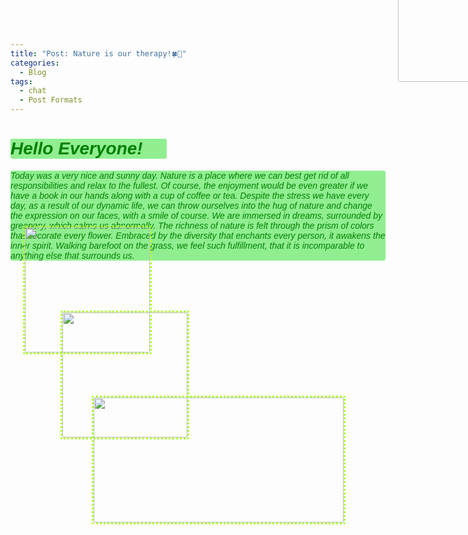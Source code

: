 ```yaml
---
title: "Post: Nature is our therapy!🍀🌳"
categories:
  - Blog
tags:
  - chat
  - Post Formats
---
```


<!DOCTYPE html>
<html lang="en">
<head>
    <meta charset="UTF-8">
    <title>Title</title>
    <meta name="keywords" content="" />
    <meta name="description" content="" />
    <meta http-equiv="content-type" content="text/html; charset=utf-8" />
    <title>Uncovered by FCSE</title>
    <link href='https://fonts.googleapis.com/css?family=Oswald:400,300' rel='stylesheet' type='text/css' />
    <link href='https://fonts.googleapis.com/css?family=Abel%7CSatisfy' rel='stylesheet' type='text/css' />
</head>
<body>
  <h1 style="font-family: satisfy, Arial, serif; font-style: italic;background-color: lightgreen;color: green; text-transform: capitalize;
             border-radius: 3px; width: 250px"> Hello everyone!💚 </h1>
   <p style="font-family: satisfy, Arial, serif; font-style: italic;background-color: lightgreen;color: green;
        border-radius: 3px; width: 600px">
     Today was a very nice and sunny day. Nature is a place where we can best get rid of all responsibilities and relax to the fullest. 
Of course, the enjoyment would be even greater if we have a book in our hands along with a cup of coffee or tea. Despite the stress we have every day, 
as a result of our dynamic life, we can throw ourselves into the hug of nature and change the expression on our faces, with a smile of course. 
We are immersed in dreams, surrounded by greenery, which calms us abnormally. The richness of nature is felt through the prism of colors that decorate every flower. 
Embraced by the diversity that enchants every person, it awakens the inner spirit. Walking barefoot on the grass, we feel such fulfillment, that it is incomparable 
to anything else that surrounds us. 
  </p>
  <img src="https://user-images.githubusercontent.com/61246403/123977906-b266e200-d9bf-11eb-8cdb-15c8ae16ebae.JPG" style="border-radius: 3px;margin-left: 620px;margin-top: -500px" height="200px" width="200px">
  <img src="https://user-images.githubusercontent.com/61246403/123482839-1d05cf80-d606-11eb-8832-64549990dfc0.jpg" style="border-radius: 3px;margin-left: 850px;margin-top: -560px" height="200px" width="200px">
  <img src="https://user-images.githubusercontent.com/61246403/123482821-14ad9480-d606-11eb-8124-34155e3778cc.jpg" style="border-radius: 3px;border-right:3px greenyellow dotted; margin-top:-70px;border-left:3px greenyellow dotted;border-top:3px greenyellow dotted;border-bottom:3px greenyellow dotted; margin-left: 20px" height="200px" width="200px">
  <img src="https://user-images.githubusercontent.com/61246403/123482833-1a0adf00-d606-11eb-9fb6-fa24c5738823.jpg" style="border-radius: 3px;border-right:3px greenyellow dotted; margin-top:-70px;border-left:3px greenyellow dotted;border-top:3px greenyellow dotted;border-bottom:3px greenyellow dotted; margin-left: 80px" height="200px" width="200px">
  <img src="https://user-images.githubusercontent.com/61246403/123998647-f9f66980-d9d1-11eb-8fc1-8ed37b594d9d.jpg"  style="border-radius: 3px;border-right:3px greenyellow dotted; margin-top:-70px;border-left:3px greenyellow dotted;border-top:3px greenyellow dotted;border-bottom:3px greenyellow dotted; margin-left: 130px" height="200px" width="400px">
</body>
</html>







